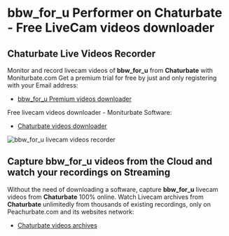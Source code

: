 # bbw_for_u Performer on Chaturbate - Free LiveCam videos downloader

## Chaturbate Live Videos Recorder

Monitor and record livecam videos of **bbw_for_u** from **Chaturbate** with Moniturbate.com
Get a premium trial for free by just and only registering with your Email address:
* [bbw_for_u Premium videos downloader](https://moniturbate.com/request-demo-licence-key.html)

Free livecam videos downloader - Moniturbate Software:
* [Chaturbate videos downloader](https://moniturbate.com/moniturbate-download-software.html)

![bbw_for_u livecam videos recorder](https://peachurnet.com/templates/moniturbate-software.png)


## Capture bbw_for_u videos from the Cloud and watch your recordings on Streaming

Without the need of downloading a software, capture **bbw_for_u** livecam videos from **Chaturbate** 100% online.
Watch Livecam archives from **Chaturbate** unlimitedly from thousands of existing recordings, only on Peachurbate.com and its websites network:
* [Chaturbate videos archives](https://peachurnet.com/)